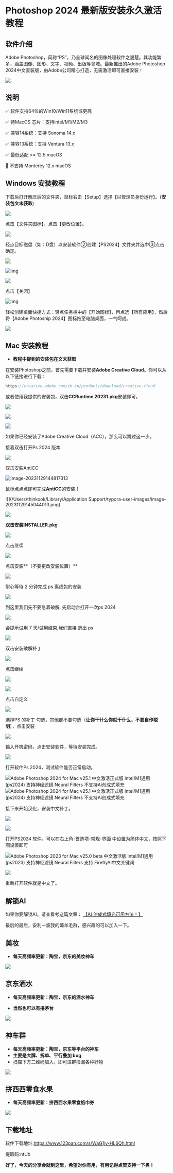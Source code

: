 # Photoshop 2024 最新版安装永久激活教程

## 软件介绍

Adobe Photoshop，简称“PS”，乃全球闻名的图像处理软件之翘楚。其功能繁多，涵盖图像、图形、文字、视频、出版等领域。最新推出的Adobe Photoshop 2024中文直装版，由Adobe公司精心打造，无需激活即可直接安装！

![](https://billy.taoxiaoxin.club/md/2023/11/6566e2e75978425196428a29.png)

## 说明

✅ 软件支持64位的Win10/Win11系统或更高

✅ 持MacOS 芯片：支持intel/M1/M2/M3

✅ 兼容14系统：支持 Sonoma 14.x

✅ 兼容13系统：支持 Ventura 13.x

✅ 最低适配 >= 12.5 macOS

🚫 不支持 Monterey 12.x macOS

## Windows 安装教程

下载后打开解压后的文件夹，鼠标右击【Setup】选择【以管理员身份运行】。(**安装包文末获取**)

![](https://billy.taoxiaoxin.club/md/2023/11/6566c5d0096420a5c53a74ef.jpeg)

点击【文件夹图标】，点击【更改位置】。

![](https://billy.taoxiaoxin.club/md/2023/11/6566c5df5bc304f84e01d94b.jpeg)

轻点目标磁盘（如：D盘）以安装软件②创建【PS2024】文件夹并选中③点击确定。

![](https://billy.taoxiaoxin.club/md/2023/11/6566c5f96c32f8abb8dbbd64.png)

![img](https://billy.taoxiaoxin.club/md/2023/11/6566c63f87bd99e5439dd83e.png)

![](https://billy.taoxiaoxin.club/md/2023/11/6566c6332e2df1ddbc4b087d.png)

点击【关闭】

![img](https://billy.taoxiaoxin.club/md/2023/11/6566c62e099ad3c9eaf5c4ba.png)

轻松创建桌面快捷方式：轻点任务栏中的【开始图标】，再点选【所有应用】，然后将【Adobe Photoship 2024】图标拖至电脑桌面，一气呵成。

![](https://billy.taoxiaoxin.club/md/2023/11/6566c6260092d63f62d5eac3.png)

## Mac 安装教程

+ **教程中提到的安装包在文末获取**

在安装Photoshop之前，首先需要下载并安装**Adobe Creative Cloud**。你可以从以下链接进行下载：

```go
https://creative.adobe.com/zh-cn/products/download/creative-cloud
```

或者使用我提供的安装包，双击**CCRuntime 20231.pkg**安装即可。

![](https://billy.taoxiaoxin.club/md/2023/11/6566dda5283da73077d5e2b1.png)

![](https://billy.taoxiaoxin.club/md/2023/11/6566ddf59bafda69bda3124d.png)

![](https://billy.taoxiaoxin.club/md/2023/11/6566de12c4ce733a2aacbae6.png)

如果你已经安装了Adobe Creative Cloud（ACC），那么可以跳过这一步。

接着双击打开Ps 2024 版本

![](https://billy.taoxiaoxin.club/md/2023/11/6566de83788cb73d09ee988f.png)

双击安装AntiCC

![image-20231129144817313](https://billy.taoxiaoxin.club/md/2023/11/6566deb1f3058e1c08d6acd4.png)

鼠标点点点即可完成**AntiCC**的安装！

![](/Users/thinkook/Library/Application Support/typora-user-images/image-20231129145044013.png)

![](https://billy.taoxiaoxin.club/md/2023/11/6566df5b039e7b44e2b8e168.png)

**双击安装INSTALLER.pkg**

![](https://billy.taoxiaoxin.club/md/2023/11/6566df8195cb3bf58edb7b38.png)

点击继续

![](https://billy.taoxiaoxin.club/md/2023/11/6566dfa7f0b4f9e38c4e2923.png)

点击安装**（不要更改安装位置）**

![](https://billy.taoxiaoxin.club/md/2023/11/6566dfc394dc957caced9a83.png)

耐心等待 2 分钟完成 ps 离线包的安装

![](https://billy.taoxiaoxin.club/md/2023/11/6566e0d3425c166e3dd0b4ea.png)

到这里我们先不要急着破解, 先启动台打开一次ps 2024 

![](https://billy.taoxiaoxin.club/md/2023/11/6566e2280faa84f582c62be9.png)

会提示试用 7 天/试用结束,我们直接 退出 ps

![](https://billy.taoxiaoxin.club/md/2023/11/6566dcf8047e5971e62dc29a.jpg)

双击安装破解补丁

![](https://billy.taoxiaoxin.club/md/2023/11/6566e2817ce8b485d8f7775e.png)

点击继续

![](https://billy.taoxiaoxin.club/md/2023/11/6566e2950cb56a40d326f8ff.png)

![](https://billy.taoxiaoxin.club/md/2023/11/6566e2bcb3110d4456730632.png)

点击自定义

![](https://billy.taoxiaoxin.club/md/2023/11/6566e3172dc5328b6c770c8a.png)

选择PS 的补丁 勾选，其他都不要勾选（**让你干什么你就干什么，不要自作聪明**），点击安装

![](https://billy.taoxiaoxin.club/md/2023/11/6566e38a3ac00b0f1e3b94be.png)

输入开机密码，点击安装软件，等待安装完成。

![](https://billy.taoxiaoxin.club/md/2023/11/6566e3d5c78e8c31b6a38f11.png)

打开软件Ps 2024，测试软件能否正常启动。

![Adobe Photoshop 2024 for Mac v25.1 中文激活正式版 intel/M1通用(ps2024) 支持神经滤镜 Neural Filters 不支持Ai创成式填充](https://billy.taoxiaoxin.club/md/2023/11/6566dcf9596ddd2f757f5db3.jpg)![Adobe Photoshop 2024 for Mac v25.1 中文激活正式版 intel/M1通用(ps2024) 支持神经滤镜 Neural Filters 不支持Ai创成式填充](https://billy.taoxiaoxin.club/md/2023/11/6566dcfaf4c5be0b2ba163a5.jpg)

接下来开始汉化，安装中文补丁。

![](https://billy.taoxiaoxin.club/md/2023/11/6566e7abb72203b728b4c08e.png)

![](https://billy.taoxiaoxin.club/md/2023/11/6566e7d32ab6547258a8d371.png)

打开PS2024 软件，可以在右上角-首选项-常规-界面 中设置为简体中文，按照下图设置即可

![Adobe Photoshop 2023 for Mac v25.0 beta 中文激活版 intel/M1通用(ps2023) 支持神经滤镜 Neural Filters 支持 FireflyAI中文关键词](https://billy.taoxiaoxin.club/md/2023/11/6566e469cae6fc076f928a5e.jpg)

![](https://billy.taoxiaoxin.club/md/2023/11/6566e84a1a28c9f67fbc5782.png)

重新打开软件就是中文了。

## 解锁AI

如果你要解锁AI，请查看考这篇文章： [【AI 创成式填充可用方法！】](https://mp.weixin.qq.com/s/5z6Uur-rYZaRpAm9EnNEJg)

最后的最后，安利一波我的薅羊毛群，感兴趣的可以加入一下。

## 美妆

+ **每天高频率更新：陶宝，京东的美妆神车**

![](https://billy.taoxiaoxin.club/md/2023/11/6566fa7d1d2729cd1dd39f56.jpg)

## 京东酒水

+ **每天高频率更新：陶宝，京东的酒水神车**

+ **当然也可以有撸茅台**

![](https://billy.taoxiaoxin.club/md/2023/11/6566fa8abfd1bcb9611f6fef.jpg)

## 神车群

+ **每天高频率更新：陶宝，京东等平台的神车** 
+ **主要是大牌、拆单、平行叠加 bug**
+ 扫描下方二维码加入，即可进群捡漏各种好物

![](https://billy.taoxiaoxin.club/md/2023/11/6566fa9f00fd40dea5469f73.png)

## 拼西西零食水果

+ **每天高频率更新：拼西西水果零食纸巾券**


![](https://billy.taoxiaoxin.club/md/2023/11/6566faac514d05de4e800465.png)



## 下载地址

软件下载地址:https://www.123pan.com/s/WaG1jv-HL6Qh.html

提取码:ntUb

**好了，今天的分享会就到这里，希望对你有用，有用记得点赞支持一下奥！**